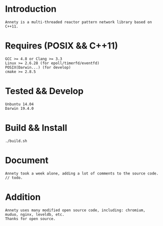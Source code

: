 # Introduction
	Annety is a multi-threaded reactor pattern network library based on C++11.

# Requires (POSIX && C++11)
    GCC >= 4.8 or Clang >= 3.3
    Linux >= 2.6.28 (for epoll/timerfd/eventfd)
    POSIX(Darwin...) (for develop)
    cmake >= 2.8.5

# Tested && Develop
	Unbuntu 14.04
	Darwin 19.4.0

# Build && Install
	./build.sh

# Document
	Annety took a week alone, adding a lot of comments to the source code.
	// todo.

# Addition
    Annety uses many modified open source code, including: chromium, muduo, nginx, leveldb, etc.
    Thanks for open source.
